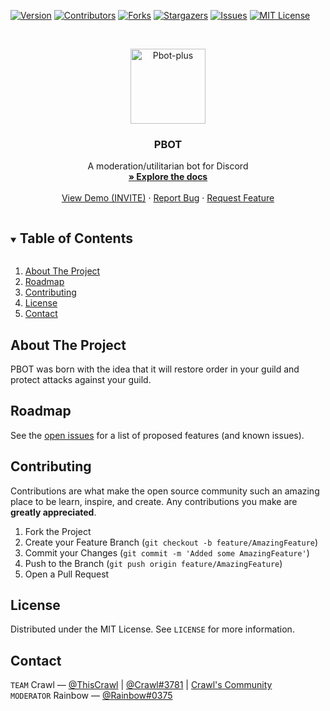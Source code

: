 [![Version][version-shield]](version-url)
[![Contributors][contributors-shield]][contributors-url]
[![Forks][forks-shield]][forks-url]
[![Stargazers][stars-shield]][stars-url]
[![Issues][issues-shield]][issues-url]
[![MIT License][license-shield]][license-url]

<!-- PROJECT LOGO -->
<br />
<p align="center">
  <a href="https://github.com/Pbot-plus/Bot">
    <img src="https://cdn.discordapp.com/avatars/835258987800821791/7dbb50307d917c76f993ac6f21146d80.png" alt="Pbot-plus" width="120" height="120">
  </a>

  <h3 align="center">PBOT</h3>

  <p align="center">
    A moderation/utilitarian bot for Discord
    <br />
    <a href="https://proxity.ml/" target="_blank"><strong>» Explore the docs</strong></a>
    <br />
    <br />
    <a href="https://discord.com/oauth2/authorize?client_id=835258987800821791&scope=bot&permissions=2147484680">View Demo (INVITE)</a>
    ·
    <a href="https://github.com/Pbot-plus/Bot/issues">Report Bug</a>
    ·
    <a href="https://github.com/Pbot-plus/Bot/issues">Request Feature</a>
  </p>
</p>

<!-- TABLE OF CONTENTS -->
<details open="open">
  <summary><h2 style="display: inline-block">Table of Contents</h2></summary>
  <ol>
    <li>
      <a href="#about-the-project">About The Project</a>
      <ul>
        </ul>
    </li>
    <li><a href="#roadmap">Roadmap</a></li>
    <li><a href="#contributing">Contributing</a></li>
    <li><a href="#license">License</a></li>
    <li><a href="#contact">Contact</a></li>

  </ol>
</details>

<!-- ABOUT THE PROJECT -->

## About The Project

PBOT was born with the idea that it will restore order in your guild and protect attacks against your guild.

<!-- ROADMAP -->

## Roadmap

See the [open issues](https://github.com/Pbot-plus/Bot/issues) for a list of proposed features (and known issues).

<!-- CONTRIBUTING -->

## Contributing

Contributions are what make the open source community such an amazing place to be learn, inspire, and create. Any contributions you make are **greatly appreciated**.

1. Fork the Project
2. Create your Feature Branch (`git checkout -b feature/AmazingFeature`)
3. Commit your Changes (`git commit -m 'Added some AmazingFeature'`)
4. Push to the Branch (`git push origin feature/AmazingFeature`)
5. Open a Pull Request


<!-- LICENSE -->

## License

Distributed under the MIT License. See `LICENSE` for more information.

<!-- CONTACT -->

## Contact

`TEAM` Crawl — [@ThisCrawl](https://twitter.com/ThisCrawl)
| [@Crawl#3781](https://discord.gg/FxAuwXCAv6) | [Crawl's Community](https://discord.gg/FxAuwXCAv6)
<br/>
`MODERATOR` Rainbow — [@Rainbow#0375](https://proxity.ml)

[version-shield]: https://img.shields.io/github/package-json/v/Pbot-plus/Bot?style=for-the-badge
[version-url]: https://github.com/Pbot-plus/Bot
[contributors-shield]: https://img.shields.io/github/contributors/Pbot-plus/Bot.svg?style=for-the-badge
[contributors-url]: https://github.com/Pbot-plus/Bot/graphs/contributors
[forks-shield]: https://img.shields.io/github/forks/Pbot-plus/Bot.svg?style=for-the-badge
[forks-url]: https://github.com/Pbot-plus/Bot/network/members
[stars-shield]: https://img.shields.io/github/stars/Pbot-plus/Bot.svg?style=for-the-badge
[stars-url]: https://github.com/Pbot-plus/Bot/stargazers
[issues-shield]: https://img.shields.io/github/issues/Pbot-plus/Bot.svg?style=for-the-badge
[issues-url]: https://github.com/Pbot-plus/Bot/issues
[license-shield]: https://img.shields.io/github/license/Pbot-plus/Bot.svg?style=for-the-badge
[license-url]: https://github.com/Pbot-plus/Bot/blob/main/LICENSE
